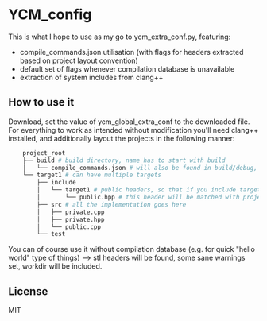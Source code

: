 # YCM_config
This is what I hope to use as my go to ycm_extra_conf.py, featuring:
* compile_commands.json utilisation (with flags for headers extracted based on project layout convention)
* default set of flags whenever compilation database is unavailable
* extraction of system includes from clang++

## How to use it
Download, set the value of ycm_global_extra_conf to the downloaded file.  
For everything to work as intended without modification you'll need clang++ installed, and additionally layout the projects in the following manner:
```Bash
    project_root
    ├── build # build directory, name has to start with build
    │   └── compile_commands.json # will also be found in build/debug, buildRel/whatever_arch/etc
    └── target1 # can have multiple targets 
        ├── include
        │   └── target1 # public headers, so that if you include target1/include, you address headers by e.g. target1/public.hpp
        │       └── public.hpp # this header will be matched with project_root/target1/src/public.hpp
        ├── src # all the implementation goes here
        │   ├── private.cpp
        │   ├── private.hpp
        │   └── public.cpp
        └── test


```
You can of course use it without compilation database (e.g. for quick "hello world" type of things) --> 
 stl headers will be found, some sane warnings set, workdir will be included.

## License
MIT
